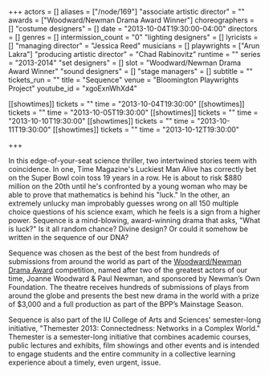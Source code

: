 +++
actors = []
aliases = ["/node/169"]
"associate artistic director" = ""
awards = ["Woodward/Newman Drama Award Winner"]
choreographers = []
"costume designers" = []
date = "2013-10-04T19:30:00-04:00"
directors = []
genres = []
intermission_count = "0"
"lighting designers" = []
lyricists = []
"managing director" = "Jessica Reed"
musicians = []
playwrights = ["Arun Lakra"]
"producing artistic director" = "Chad Rabinovitz"
runtime = ""
series = "2013-2014"
"set designers" = []
slot = "Woodward/Newman Drama Award Winner"
"sound designers" = []
"stage managers" = []
subtitle = ""
tickets_run = ""
title = "Sequence"
venue = "Bloomington Playwrights Project"
youtube_id = "xgoExnWhXd4"

[[showtimes]]
  tickets = ""
  time = "2013-10-04T19:30:00"
[[showtimes]]
  tickets = ""
  time = "2013-10-05T19:30:00"
[[showtimes]]
  tickets = ""
  time = "2013-10-10T19:30:00"
[[showtimes]]
  tickets = ""
  time = "2013-10-11T19:30:00"
[[showtimes]]
  tickets = ""
  time = "2013-10-12T19:30:00"

+++

In this edge-of-your-seat science thriller, two intertwined stories teem with coincidence. In one, Time Magazine's Luckiest Man Alive has correctly bet on the Super Bowl coin toss 19 years in a row.  He is about to risk $880 million on the 20th until he's confronted by a young woman who may be able to prove that mathematics is behind his "luck."  In the other, an extremely unlucky man improbably guesses wrong on all 150 multiple choice questions of his science exam, which he feels is a sign from a higher power. Sequence is a mind-blowing, award-winning drama that asks, "What is luck?" Is it all random chance? Divine design? Or could it somehow be written in the sequence of our DNA?

Sequence was chosen as the best of the best from hundreds of submissions from around the world as part of the [Woodward/Newman Drama Award](/playwrights/woodward-newman-drama/) competition, named after two of the greatest actors of our time, Joanne Woodward & Paul Newman, and sponsored by Newman’s Own Foundation.  The theatre receives hundreds of submissions of plays from around the globe and presents the best new drama in the world with a prize of $3,000 and a full production as part of the BPP’s Mainstage Season.

Sequence is also part of the IU College of Arts and Sciences' semester-long initiative, "Themester 2013: Connectedness: Networks in a Complex World." Themester is a semester-long initiative  that combines academic courses, public lectures and exhibits, film showings and other events and is intended to engage students and the entire community in a collective learning experience about a timely, even urgent, issue.
